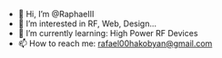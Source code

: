 - 👋 Hi, I’m @RaphaeIII
- 👀 I’m interested in RF, Web, Design...
- 🌱 I’m currently learning: High Power RF Devices
- 📫 How to reach me: rafael00hakobyan@gmail.com

<!---
RaphaeIII/RaphaeIII is a ✨ special ✨ repository because its `README.md` (this file) appears on your GitHub profile.
You can click the Preview link to take a look at your changes.
--->
